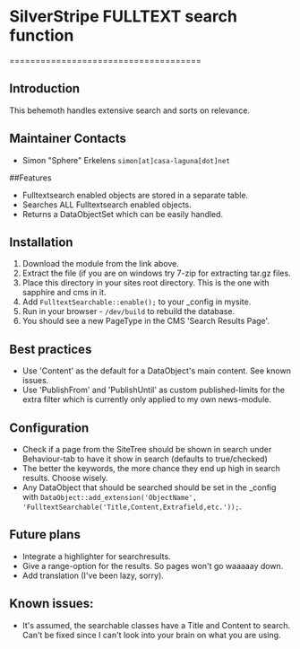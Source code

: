 # SilverStripe FULLTEXT search function
=====================================

## Introduction

This behemoth handles extensive search and sorts on relevance.

## Maintainer Contacts

* Simon "Sphere" Erkelens `simon[at]casa-laguna[dot]net`

##Features

* Fulltextsearch enabled objects are stored in a separate table.
* Searches ALL Fulltextsearch enabled objects.
* Returns a DataObjectSet which can be easily handled.

## Installation

 1.  Download the module from the link above. 
 2.  Extract the file (if you are on windows try 7-zip for extracting tar.gz files. 
 3.  Place this directory in your sites root directory. This is the one with sapphire and cms in it. 
 4.  Add `FulltextSearchable::enable();` to your _config in mysite. 
 5.  Run in your browser - `/dev/build` to rebuild the database. 
 6.  You should see a new PageType in the CMS 'Search Results Page'.

## Best practices

* Use 'Content' as the default for a DataObject's main content. See known issues.
* Use 'PublishFrom' and 'PublishUntil' as custom published-limits for the extra filter which is currently only applied to my own news-module.

## Configuration

* Check if a page from the SiteTree should be shown in search under Behaviour-tab to have it show in search (defaults to true/checked)
* The better the keywords, the more chance they end up high in search results. Choose wisely.
* Any DataObject that should be searched should be set in the _config with `DataObject::add_extension('ObjectName', 'FulltextSearchable('Title,Content,Extrafield,etc.'));`.

## Future plans

* Integrate a highlighter for searchresults.
* Give a range-option for the results. So pages won't go waaaaay down.
* Add translation (I've been lazy, sorry).

## Known issues:

* It's assumed, the searchable classes have a Title and Content to search. Can't be fixed since I can't look into your brain on what you are using.